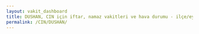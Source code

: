 ```yaml
---
layout: vakit_dashboard
title: DUSHAN, CIN için iftar, namaz vakitleri ve hava durumu - ilçe/eyalet seç
permalink: /CIN/DUSHAN/
---
```


<script type="text/javascript">
  var GLOBAL_COUNTRY = 'CIN';
  var GLOBAL_CITY = 'DUSHAN';
  var GLOBAL_STATE = '';
  var lat = 72;
  var lon = 21;
</script>
